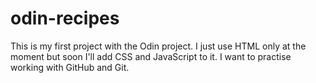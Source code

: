# odin-recipes
This is my first project with the Odin project. I just use HTML only at the moment but soon I'll add CSS and JavaScript to it.
I want to practise working with GitHub and Git.

